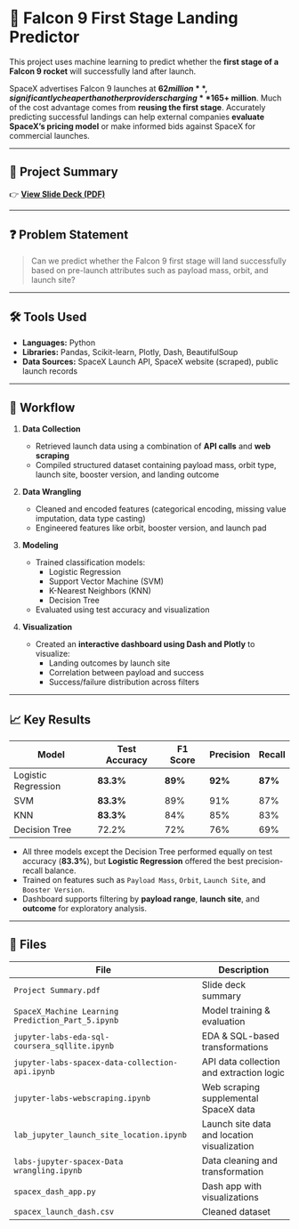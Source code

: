 # 🚀 Falcon 9 First Stage Landing Predictor

This project uses machine learning to predict whether the **first stage of a Falcon 9 rocket** will successfully land after launch. 

SpaceX advertises Falcon 9 launches at **$62 million**, significantly cheaper than other providers charging **$165+ million**. Much of the cost advantage comes from **reusing the first stage**. Accurately predicting successful landings can help external companies **evaluate SpaceX’s pricing model** or make informed bids against SpaceX for commercial launches.

---

## 📄 Project Summary

👉 [**View Slide Deck (PDF)**](./Project%20Summary.pdf)

---

## ❓ Problem Statement

> Can we predict whether the Falcon 9 first stage will land successfully based on pre-launch attributes such as payload mass, orbit, and launch site?

---

## 🛠 Tools Used

- **Languages:** Python  
- **Libraries:** Pandas, Scikit-learn, Plotly, Dash, BeautifulSoup  
- **Data Sources:** SpaceX Launch API, SpaceX website (scraped), public launch records

---

## 🔁 Workflow

1. **Data Collection**
   - Retrieved launch data using a combination of **API calls** and **web scraping**
   - Compiled structured dataset containing payload mass, orbit type, launch site, booster version, and landing outcome

2. **Data Wrangling**
   - Cleaned and encoded features (categorical encoding, missing value imputation, data type casting)
   - Engineered features like orbit, booster version, and launch pad

3. **Modeling**
   - Trained classification models:  
     - Logistic Regression  
     - Support Vector Machine (SVM)  
     - K-Nearest Neighbors (KNN)  
     - Decision Tree  
   - Evaluated using test accuracy and visualization

4. **Visualization**
   - Created an **interactive dashboard using Dash and Plotly** to visualize:
     - Landing outcomes by launch site
     - Correlation between payload and success
     - Success/failure distribution across filters

---

## 📈 Key Results

| Model                | Test Accuracy | F1 Score | Precision | Recall |
|---------------------|---------------|----------|-----------|--------|
| Logistic Regression | **83.3%**     | **89%**  | **92%**   | **87%** |
| SVM                 | **83.3%**     | 89%      | 91%       | 87%    |
| KNN                 | **83.3%**     | 84%      | 85%       | 83%    |
| Decision Tree       | 72.2%         | 72%      | 76%       | 69%    |

- All three models except the Decision Tree performed equally on test accuracy (**83.3%**), but **Logistic Regression** offered the best precision-recall balance.
- Trained on features such as `Payload Mass`, `Orbit`, `Launch Site`, and `Booster Version`.
- Dashboard supports filtering by **payload range**, **launch site**, and **outcome** for exploratory analysis.


---

## 📁 Files

| File | Description |
|------|-------------|
| `Project Summary.pdf` | Slide deck summary |
| `SpaceX_Machine Learning Prediction_Part_5.ipynb`| Model training & evaluation                |
| `jupyter-labs-eda-sql-coursera_sqllite.ipynb`    | EDA & SQL-based transformations            |
| `jupyter-labs-spacex-data-collection-api.ipynb`  | API data collection and extraction logic   |
| `jupyter-labs-webscraping.ipynb`                 | Web scraping supplemental SpaceX data      |
| `lab_jupyter_launch_site_location.ipynb`         | Launch site data and location visualization|
| `labs-jupyter-spacex-Data wrangling.ipynb`       | Data cleaning and transformation           |
| `spacex_dash_app.py`                             | Dash app with visualizations               |
| `spacex_launch_dash.csv`                         | Cleaned dataset                            |
